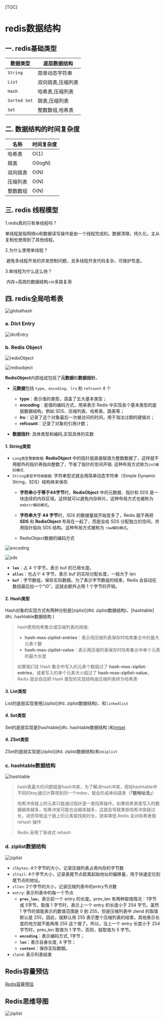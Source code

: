 [TOC]

# redis数据结构

## 一. redis基础类型 

| 数据类型     | 底层数据结构      |
| ------------ | ----------------- |
| `String`     | 简单动态字符串    |
| `List`       | 双向链表,压缩列表 |
| `Hash`       | 哈希表,压缩列表   |
| `Sorted Set` | 跳表,压缩列表     |
| `Set`        | 整数数组,哈希表   |

## 二. 数据结构的时间复杂度

| 名称     | 时间复杂度 |
| -------- | ---------- |
| 哈希表   | O(1)       |
| 跳表     | O(logN)    |
| 双向链表 | O(N)       |
| 压缩列表 | O(N)       |
| 整数数组 | O(N)       |

## 三. redis 线程模型

1.redis真的只有单线程吗？ 

​	单线程是指网络io和数据读写操作是由一个线程完成的。数据清理，持久化，主从复制也使用到了其他线程。 

2.为什么使用单线程？

​	避免多线程开发的并发控制问题，且多线程开发代码复杂，可维护性差。 

3.单线程为什么这么快？ 

​	内存+高效的数据结构+io多路复用

## 四. redis全局哈希表

![globalhash](asserts/globalhash.jpg)

### a. Dict Entry

![dictEntry](asserts/dictEntry.jpg)

### b. Redis Object

![redisObject](asserts/redisObject.jpg)

![redisobject](asserts/redisobject2.jpg)



**RedisObject**内部组成包括了**元数据**和**数据指针**。

- **元数据**包括 `type`、`encoding`、`lru` 和 `refcount` 4 个

  - **type**：表示值的类型，涵盖了五大基本类型；
  - **encoding**：是值的编码方式，用来表示 Redis 中实现各个基本类型的底层数据结构，例如 SDS、压缩列表、哈希表、跳表等；
  - **lru**：记录了这个对象最后一次被访问的时间，用于淘汰过期的键值对；
  - **refcount**：记录了对象的引用计数；
- **数据指针**: 具体类型和编码,实现具体的实数

#### 1. String类型 

- `Long类型整数数据`: **RedisObject** 中的指针就直接赋值为整数数据了，这样就不用额外的指针再指向整数了，节省了指针的空间开销. 这种布局方式称为`int编码模式`.
- `String类型字符串数据`:  字符串型式就会用简单动态字符串（Simple Dynamic String，SDS）结构体来保存.
  - **字符串小于等于44字节**时，**RedisObject** 中的元数据、指针和 SDS 是一块连续的内存区域，这样就可以避免内存碎片。这种布局方式也被称为 `embstr编码模式`。
  - **字符串大于 44 字节**时，SDS 的数据量就开始变多了，Redis 就不再把 **SDS** 和 **RedisObject** 布局在一起了，而是会给 SDS 分配独立的空间，并用指针指向 SDS 结构。这种布局方式被称为 `raw编码模式`。

  - RedisObject数据的编码方式

![encoding](asserts/encoding.jpg)

![sds](asserts/sds.jpg)

- **`len`**：占 4 个字节，表示 buf 的已用长度。
- **`alloc`**：也占个 4 字节，表示 buf 的实际分配长度，一般大于 len
- **`buf`**：字节数组，保存实际数据。为了表示字节数组的结束，Redis 会自动在数组最后加一个“\0”，这就会额外占用 1 个字节的开销。

#### 2. Hash类型 

Hash对象的实现方式有两种分别是[ziplist](#d. ziplist数据结构)、[hashtable](#c. hashtable数据结构 )

> hash使用哈希集合或压缩列表的阀值:
>
> - **hash-max-ziplist-entries**：表示用压缩列表保存时哈希集合中的最大元素个数
> - **hash-max-ziplist-value**：表示用压缩列表保存时哈希集合中单个元素的最大长度
>
> 如果我们往 Hash 集合中写入的元素个数超过了 **hash-max-ziplist-entries**，或者写入的单个元素大小超过了 **hash-max-ziplist-value**，Redis 就会自动把 Hash 类型的实现结构由压缩列表转为哈希表

#### 3. List类型

List的底层实现使用[ziplist](#d. ziplist数据结构)、和`linkedlist`

#### 4. Set类型 

Set的底层实现是[hashtable](#c. hashtable数据结构 )和[intset]()

#### 4. ZSet类型 

ZSet的底层实现是[ziplist](#d. ziplist数据结构)和`skiplist`

### c. hashtable数据结构

![hashtable](asserts/hashtable.png)

> hash表最大的问题就是hash冲突，为了解决hash冲突，假如hashtable中不同的key通过计算得到同一个index，就会形成单向链表（**「链地址法」**）
>
> 哈希冲突链上的元素只能通过指针逐一查找再操作。如果哈希表里写入的数据越来越多，哈希冲突可能也会越来越多，这就会导致某些哈希冲突链过长，进而导致这个链上的元素查找耗时长，效率降低.Redis 会对哈希表做 rehash 操作
>
> Redis 采用了渐进式 rehash

### d. ziplist数据结构

![ziplist](asserts/ziplist.jpg)

- `zlbytes`: 4个字节的大小，记录压缩列表占用内存的字节数
- `zltail`: 4个字节大小，记录表尾节点距离起始地址的偏移量，用于快速定位到尾节点的地址。
-  `zllen`: 2个字节的大小，记录压缩列表中的entry节点数
- `entry`: 表示列表中的每一个节点
  - **`prev_len`**，表示前一个 entry 的长度。prev_len 有两种取值情况：1字节或 5字节。取值 1 字节时，表示上一个 entry 的长度小于 254 字节。虽然 1 字节的值能表示的数值范围是 0 到 255，但是压缩列表中 zlend 的取值默认是 255，因此，就默认用 255 表示整个压缩列表的结束，其他表示长度的地方就不能再用 255 这个值了。所以，当上一个 entry 长度小于 254 字节时，prev_len 取值为 1 字节，否则，就取值为 5 字节。
  - **`encoding`**：表示编码方式, 1字节；
  - **`len`**：表示自身长度,  4 字节；
  - **`content`**：保存实际数据。
- `zlend`: 表示列表结束

## Redis容量预估

[Redis容量预估](http://www.redis.cn/redis_memory/)

## Redis思维导图

![ziplist](asserts/redis.png)


